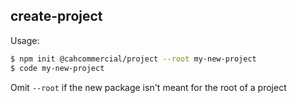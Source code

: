 ## create-project

Usage:
```bash 
$ npm init @cahcommercial/project --root my-new-project 
$ code my-new-project
```

Omit `--root` if the new package isn't meant for the root of a project
